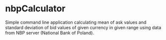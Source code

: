 # nbpCalculator
Simple command line application calculating mean of ask values and standard deviation of bid values of given currency in given range using data from NBP server (National Bank of Poland).
